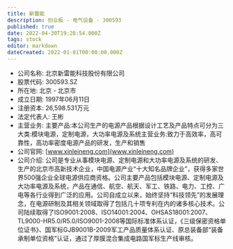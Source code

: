 ```yaml
---
title: 新雷能
description: 创业板 - 电气设备 - 300593
published: true
date: 2022-04-30T19:28:54.000Z
tags: stock
editor: markdown
dateCreated: 2022-01-01T00:00:00.000Z
---
```


- 公司名称: 北京新雷能科技股份有限公司
- 股票代码: 300593.SZ
- 所在地: 北京 - 北京市
- 成立日期: 1997年06月11日
- 注册资本: 26,598.531万元
- 法定代表人: 王彬
- 主营业务: 主要产品:本公司生产的电源产品根据设计工艺及产品特点可分为三大类:模块电源，定制电源，大功率电源及系统主营业务:致力于高效率，高可靠性，高功率密度电源产品的研发，生产和销售
- 公司官网: [www.xinleineng.com](www.xinleineng.com)
- 公司介绍: 公司是专业从事模块电源、定制电源和大功率电源及系统的研发、生产的北京市高新技术企业，中国电源产业“十大知名品牌企业”，获得多家世界500强企业全球电源供应商资格。公司主要产品包括模块电源、定制电源及大功率电源及系统，产品在通信、航空、航天、军工、铁路、电力、工控、广电等各行业得到广泛的应用。公司自成立以来，始终坚持“科技领先”的发展理念，在电源研制及其相关领域取得了包括几十项专利在内的诸多核心技术。公司陆续取得了ISO9001:2008、ISO14001:2004、OHSAS18001:2007、TL9000-HR5.0/R5.0/ISO9001-2008等国际标准体系认证，《三级保密资格单位证书》、国军标GJB9001B-2009军工产品质量体系认证、原总装备部“装备承制单位资格”认证，通过了厚膜混合集成电路国军标生产线审核。


